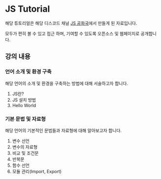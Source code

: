 # JS Tutorial

해당 튜토리얼은 해당 디스코드 채널 [JS 공화국](https://discord.gg/EQaMqSC5ca)에서 만들게 된 자료입니다.

모두가 편히 볼 수 있고 접근 하며, 기여할 수 있도록 오픈소스 및 웹페이지로 공개합니다.

## 강의 내용

### 언어 소개 및 환경 구축

해당 언어의 소개 및 환경을 구축하는 방법에 대해 서술하고자 합니다.

1. JS란?
2. JS 설치 방법
3. Hello World

### 기본 문법 및 자료형

해당 언어의 기본적인 문법들과 자료형에 대해 알아보고자 합니다.

1. 변수 선언
2. 변수의 자료형
3. 비교 및 조건문
4. 반복문
5. 함수 선언
6. 모듈 관리(Import, Export)
